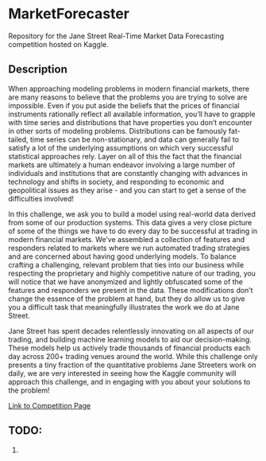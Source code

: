 # MarketForecaster
Repository for the Jane Street Real-Time Market Data Forecasting competition hosted on Kaggle.

## Description
When approaching modeling problems in modern financial markets, there are many reasons to believe that the problems you are trying to solve are impossible. Even if you put aside the beliefs that the prices of financial instruments rationally reflect all available information, you’ll have to grapple with time series and distributions that have properties you don’t encounter in other sorts of modeling problems. Distributions can be famously fat-tailed, time series can be non-stationary, and data can generally fail to satisfy a lot of the underlying assumptions on which very successful statistical approaches rely. Layer on all of this the fact that the financial markets are ultimately a human endeavor involving a large number of individuals and institutions that are constantly changing with advances in technology and shifts in society, and responding to economic and geopolitical issues as they arise - and you can start to get a sense of the difficulties involved!

In this challenge, we ask you to build a model using real-world data derived from some of our production systems. This data gives a very close picture of some of the things we have to do every day to be successful at trading in modern financial markets. We’ve assembled a collection of features and responders related to markets where we run automated trading strategies and are concerned about having good underlying models. To balance crafting a challenging, relevant problem that ties into our business while respecting the proprietary and highly competitive nature of our trading, you will notice that we have anonymized and lightly obfuscated some of the features and responders we present in the data. These modifications don’t change the essence of the problem at hand, but they do allow us to give you a difficult task that meaningfully illustrates the work we do at Jane Street.

Jane Street has spent decades relentlessly innovating on all aspects of our trading, and building machine learning models to aid our decision-making. These models help us actively trade thousands of financial products each day across 200+ trading venues around the world. While this challenge only presents a tiny fraction of the quantitative problems Jane Streeters work on daily, we are very interested in seeing how the Kaggle community will approach this challenge, and in engaging with you about your solutions to the problem!

[Link to Competition Page](https://kaggle.com/competitions/jane-street-real-time-market-data-forecasting)

## TODO: 
1. 
